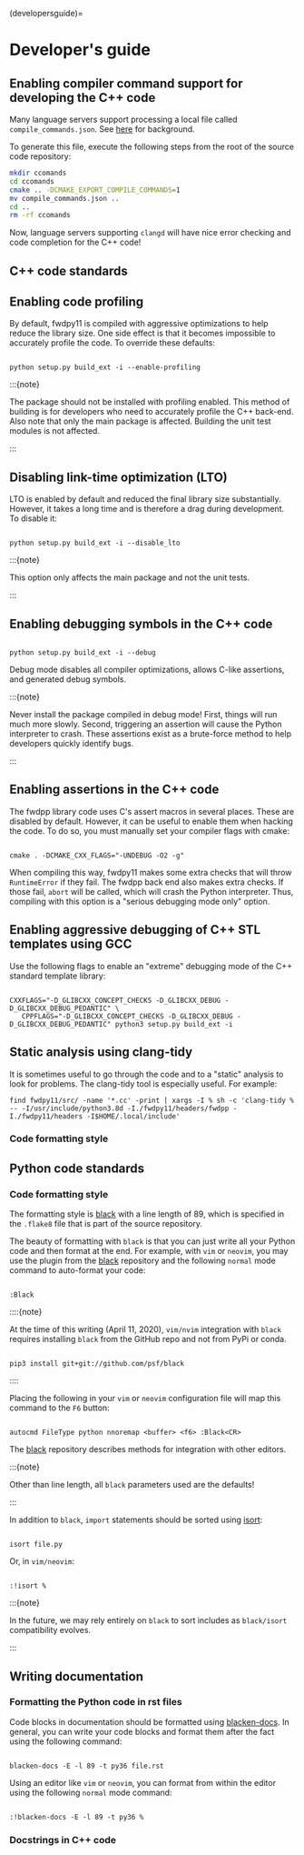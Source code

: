 (developersguide)=

# Developer's guide

## Enabling compiler command support for developing the C++ code

Many language servers support processing a local file called `compile_commands.json`.
See [here](https://clang.llvm.org/docs/JSONCompilationDatabase.html) for background.

To generate this file, execute the following steps from the root of the source code repository:

```sh
mkdir ccomands
cd ccomands
cmake .. -DCMAKE_EXPORT_COMPILE_COMMANDS=1
mv compile_commands.json ..
cd ..
rm -rf ccomands
```

Now, language servers supporting `clangd` will have nice error checking and code completion for the C++ code!

## C++ code standards

## Enabling code profiling

By default, fwdpy11 is compiled with aggressive optimizations to help reduce the library size. One side effect
is that it becomes impossible to accurately profile the code.  To override these defaults:

```{code-block} bash

python setup.py build_ext -i --enable-profiling

```

:::{note}

The package should not be installed with profiling enabled. This method of building
is for developers who need to accurately profile the C++ back-end.  Also note that
only the main package is affected.  Building the unit test modules is not affected.

:::

## Disabling link-time optimization (LTO)

LTO is enabled by default and reduced the final library size substantially. However, it takes a
long time and is therefore a drag during development.  To disable it:

```{code-block} bash

python setup.py build_ext -i --disable_lto

```

:::{note}

This option only affects the main package and not the unit tests.

:::

## Enabling debugging symbols in the C++ code

```{code-block} bash

python setup.py build_ext -i --debug

```

Debug mode disables all compiler optimizations, allows C-like assertions, and generated debug symbols.

:::{note}

Never install the package compiled in debug mode!  First, things will run much more slowly.
Second, triggering an assertion will cause the Python interpreter to crash.  These assertions
exist as a brute-force method to help developers quickly identify bugs.

:::

## Enabling assertions in the C++ code

The fwdpp library code uses C's assert macros in several places.  These are disabled by default.  However, it can be useful to
enable them when hacking the code.  To do so, you must manually set your compiler flags with cmake:

```{code-block} bash

cmake . -DCMAKE_CXX_FLAGS="-UNDEBUG -O2 -g"

```

When compiling this way, fwdpy11 makes some extra checks that will throw `RuntimeError` if they fail.  The fwdpp back
end also makes extra checks.  If those fail, `abort` will be called, which will crash the Python interpreter.  Thus,
compiling with this option is a "serious debugging mode only" option.

## Enabling aggressive debugging of C++ STL templates using GCC

Use the following flags to enable an "extreme" debugging mode of the C++ standard template library:

```{code-block} bash

CXXFLAGS="-D_GLIBCXX_CONCEPT_CHECKS -D_GLIBCXX_DEBUG -D_GLIBCXX_DEBUG_PEDANTIC" \
   CPPFLAGS="-D_GLIBCXX_CONCEPT_CHECKS -D_GLIBCXX_DEBUG -D_GLIBCXX_DEBUG_PEDANTIC" python3 setup.py build_ext -i

```

## Static analysis using clang-tidy

It is sometimes useful to go through the code and to a "static" analysis to look for problems. The clang-tidy
tool is especially useful.  For example:

```{code-block} bash
find fwdpy11/src/ -name '*.cc' -print | xargs -I % sh -c 'clang-tidy % -- -I/usr/include/python3.8d -I./fwdpy11/headers/fwdpp -I./fwdpy11/headers -I$HOME/.local/include'
```

### Code formatting style

## Python code standards

### Code formatting style

The formatting style is [black][black] with a line length of 89, which is specified
in the `.flake8` file that is part of the source repository.

The beauty of formatting with `black` is that you can just write all your Python
code and then format at the end. For example, with `vim` or `neovim`, you may use the
plugin from the [black][black] repository and the following `normal` mode command to
auto-format your code:

```{code-block} vim

:Black

```

::::{note}

At the time of this writing (April 11, 2020), `vim/nvim` integration
with `black` requires installing `black` from the GitHub repo
and not from PyPi or conda.

```{code-block} bash

pip3 install git+git://github.com/psf/black

```

::::

Placing the following in your `vim` or `neovim` configuration file will
map this command to the `F6` button:

```{code-block} vim

autocmd FileType python nnoremap <buffer> <f6> :Black<CR>

```

The [black][black] repository describes methods for integration with other editors.

:::{note}

Other than line length, all `black` parameters used are the defaults!

:::

In addition to `black`, `import` statements should be sorted using [isort][isort]:

```{code-block} bash

isort file.py

```

Or, in `vim/neovim`:

```{code-block} vim

:!isort %

```

:::{note}

In the future, we may rely entirely on `black` to sort includes as
`black/isort` compatibility evolves.

:::

## Writing documentation

### Formatting the Python code in rst files

Code blocks in documentation should be formatted using [blacken-docs][blacken-docs].  In general,
you can write your code blocks and format them after the fact using the following
command:

```{code-block} bash

blacken-docs -E -l 89 -t py36 file.rst

```

Using an editor like `vim` or `neovim`, you can format from within the editor using
the following `normal` mode command:

```{code-block} vim

:!blacken-docs -E -l 89 -t py36 %

```

### Docstrings in C++ code

[blacken-docs]: https://github.com/asottile/blacken-docs

[black]: https://black.readthedocs.io/en/stable/

[isort]: https://github.com/timothycrosley/isort


